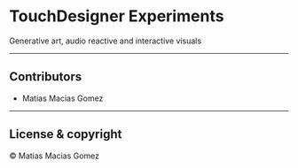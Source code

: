 # TouchDesigner Experiments

Generative art, audio reactive and interactive visuals

---
## Contributors

- Matias Macias Gomez

---
## License & copyright

© Matias Macias Gomez
